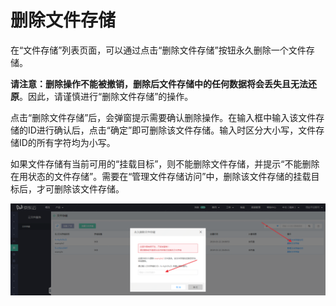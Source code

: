 # 删除文件存储

在“文件存储”列表页面，可以通过点击“删除文件存储”按钮永久删除一个文件存储。

**请注意：删除操作不能被撤销，删除后文件存储中的任何数据将会丢失且无法还原**。因此，请谨慎进行“删除文件存储”的操作。

点击“删除文件存储”后，会弹窗提示需要确认删除操作。在输入框中输入该文件存储的ID进行确认后，点击“确定”即可删除该文件存储。输入时区分大小写，文件存储ID的所有字符均为小写。

如果文件存储有当前可用的“挂载目标”，则不能删除文件存储，并提示“不能删除在用状态的文件存储”。需要在“管理文件存储访问”中，删除该文件存储的挂载目标后，才可删除该文件存储。

![DeleteFs](../../../../image/Cloud-File-Service/DeleteFs.png) 
